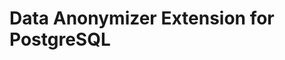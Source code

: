 Data Anonymizer Extension for PostgreSQL
===============================================================================


